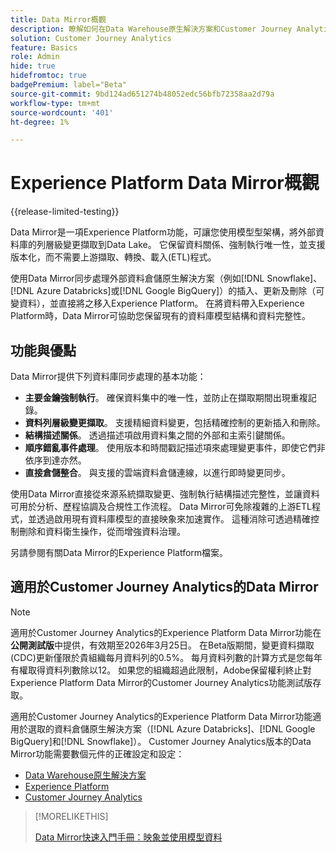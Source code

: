 ```yaml
---
title: Data Mirror概觀
description: 瞭解如何在Data Warehouse原生解決方案和Customer Journey Analytics之間同步資料
solution: Customer Journey Analytics
feature: Basics
role: Admin
hide: true
hidefromtoc: true
badgePremium: label="Beta"
source-git-commit: 9bd124ad651274b48052edc56bfb72358aa2d79a
workflow-type: tm+mt
source-wordcount: '401'
ht-degree: 1%

---
```


# Experience Platform Data Mirror概觀

{{release-limited-testing}}

Data Mirror是一項Experience Platform功能，可讓您使用模型型架構，將外部資料庫的列層級變更擷取到Data Lake。 它保留資料關係、強制執行唯一性，並支援版本化，而不需要上游擷取、轉換、載入(ETL)程式。

使用Data Mirror同步處理外部資料倉儲原生解決方案（例如[!DNL Snowflake]、[!DNL Azure Databricks]或[!DNL Google BigQuery]）的插入、更新及刪除（可變資料），並直接將之移入Experience Platform。 在將資料帶入Experience Platform時，Data Mirror可協助您保留現有的資料庫模型結構和資料完整性。


## 功能與優點

Data Mirror提供下列資料庫同步處理的基本功能：

* **主要金鑰強制執行**。 確保資料集中的唯一性，並防止在擷取期間出現重複記錄。
* **資料列層級變更擷取**。 支援精細資料變更，包括精確控制的更新插入和刪除。
* **結構描述關係**。 透過描述項啟用資料集之間的外部和主索引鍵關係。
* **順序錯亂事件處理**。 使用版本和時間戳記描述項來處理變更事件，即使它們非依序到達亦然。
* **直接倉儲整合**。 與支援的雲端資料倉儲連線，以進行即時變更同步。

使用Data Mirror直接從來源系統擷取變更、強制執行結構描述完整性，並讓資料可用於分析、歷程協調及合規性工作流程。 Data Mirror可免除複雜的上游ETL程式，並透過啟用現有資料庫模型的直接映象來加速實作。 這種消除可透過精確控制刪除和資料衛生操作，從而增強資料治理。

<!-- Add link when AEP docs are ready... -->

另請參閱有關Data Mirror的Experience Platform檔案。


## 適用於Customer Journey Analytics的Data Mirror

>[!NOTE]
>
>適用於Customer Journey Analytics的Experience Platform Data Mirror功能在&#x200B;**公開測試版**&#x200B;中提供，有效期至2026年3月25日。 在Beta版期間，變更資料擷取(CDC)更新僅限於貴組織每月資料列的0.5%。 每月資料列數的計算方式是您每年有權取得資料列數除以12。 如果您的組織超過此限制，Adobe保留權利終止對Experience Platform Data Mirror的Customer Journey Analytics功能測試版存取。
>

適用於Customer Journey Analytics的Experience Platform Data Mirror功能適用於選取的資料倉儲原生解決方案（[!DNL Azure Databricks]、[!DNL Google BigQuery]和[!DNL Snowflake]）。 Customer Journey Analytics版本的Data Mirror功能需要數個元件的正確設定和設定：

* [Data Warehouse原生解決方案](datawarehouse.md)
* [Experience Platform](aep.md)
* [Customer Journey Analytics](cja.md)


>[!MORELIKETHIS]
>
>[Data Mirror快速入門手冊：映象並使用模型資料](data-mirror.md)
>